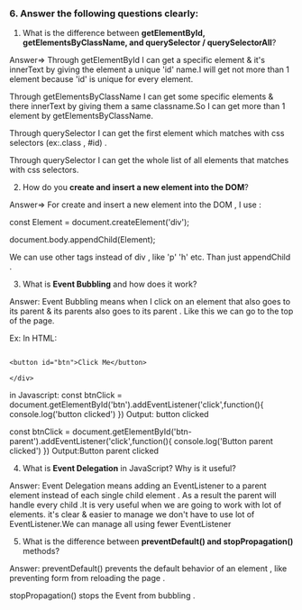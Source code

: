 ### 6. Answer the following questions clearly:

1. What is the difference between **getElementById, getElementsByClassName, and querySelector / querySelectorAll**?

Answer=> Through getElementById I can get a specific element & it's innerText by giving the element a unique 'id' name.I will get not more than 1 element because 'id' is unique for every element.

Through getElementsByClassName I can get some specific elements & there innerText by giving them a same classname.So I can get more than 1 element by getElementsByClassName.

Through querySelector I can get the first element which matches with css selectors (ex:.class , #id) .

Through querySelector I can get the whole list of all elements that matches with css selectors.

2. How do you **create and insert a new element into the DOM**?

Answer=> For create and insert a new element into the DOM , I use :

const Element = document.createElement('div');

document.body.appendChild(Element);

We can use other tags instead of div , like 'p' 'h' etc. Than just appendChild .

3. What is **Event Bubbling** and how does it work?

Answer: Event Bubbling means when I click on an element that also goes to its parent & its parents also goes to its parent . Like this we can go to the top of the page.

Ex: In HTML:

```<div id="btn-parent">

<button id="btn">Click Me</button>

</div>
```

in Javascript:
const btnClick = document.getElementById('btn').addEventListener('click',function(){
console.log('button clicked')
})
Output: button clicked

const btnClick = document.getElementById('btn-parent').addEventListener('click',function(){
console.log('Button parent clicked')
})
Output:Button parent clicked

4. What is **Event Delegation** in JavaScript? Why is it useful?

Answer: Event Delegation means adding an EventListener to a parent element instead of each single child element . As a result the parent will handle every child .It is very useful when we are going to work with lot of elements. it's clear & easier to manage we don't have to use lot of EventListener.We can manage all using fewer EventListener

5. What is the difference between **preventDefault() and stopPropagation()** methods?

Answer:
preventDefault() prevents the default behavior of an element , like preventing form from reloading the page .

stopPropagation() stops the Event from bubbling .

